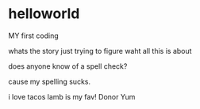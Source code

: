 # helloworld
MY first coding

whats the story just trying to figure waht all this is about

does anyone know of a spell check?

cause my spelling sucks.

i love tacos lamb is my fav! 
Donor Yum 
